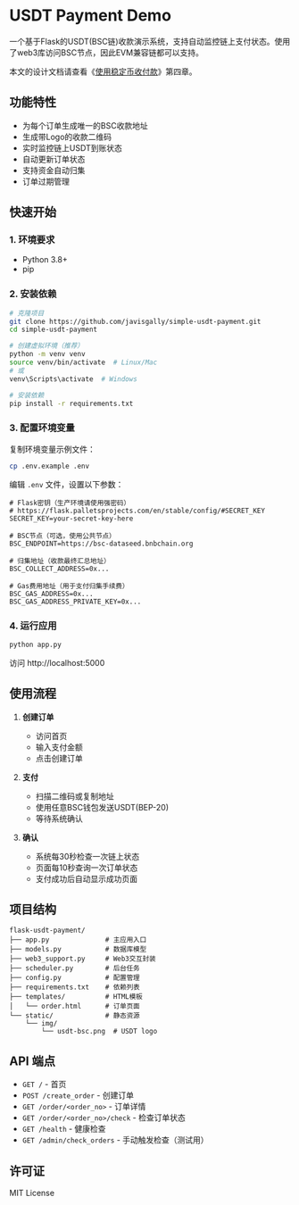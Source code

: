 # USDT Payment Demo

一个基于Flask的USDT(BSC链)收款演示系统，支持自动监控链上支付状态。使用了web3库访问BSC节点，因此EVM兼容链都可以支持。

本文的设计文档请查看《[使用稳定币收付款](https://medium.com/p/712a5cab4173)》第四章。

## 功能特性

- 为每个订单生成唯一的BSC收款地址
- 生成带Logo的收款二维码
- 实时监控链上USDT到账状态
- 自动更新订单状态
- 支持资金自动归集
- 订单过期管理

## 快速开始

### 1. 环境要求

- Python 3.8+
- pip

### 2. 安装依赖

```bash
# 克隆项目
git clone https://github.com/javisgally/simple-usdt-payment.git
cd simple-usdt-payment

# 创建虚拟环境（推荐）
python -m venv venv
source venv/bin/activate  # Linux/Mac
# 或
venv\Scripts\activate  # Windows

# 安装依赖
pip install -r requirements.txt
```
### 3. 配置环境变量

复制环境变量示例文件：

```bash
cp .env.example .env
```

编辑 `.env` 文件，设置以下参数：

```env
# Flask密钥（生产环境请使用强密码）
# https://flask.palletsprojects.com/en/stable/config/#SECRET_KEY
SECRET_KEY=your-secret-key-here

# BSC节点（可选，使用公共节点）
BSC_ENDPOINT=https://bsc-dataseed.bnbchain.org

# 归集地址（收款最终汇总地址）
BSC_COLLECT_ADDRESS=0x...

# Gas费用地址（用于支付归集手续费）
BSC_GAS_ADDRESS=0x...
BSC_GAS_ADDRESS_PRIVATE_KEY=0x...
```

### 4. 运行应用

```bash
python app.py
```

访问 http://localhost:5000

## 使用流程

1. **创建订单**
   - 访问首页
   - 输入支付金额
   - 点击创建订单

2. **支付**
   - 扫描二维码或复制地址
   - 使用任意BSC钱包发送USDT(BEP-20)
   - 等待系统确认

3. **确认**
   - 系统每30秒检查一次链上状态
   - 页面每10秒查询一次订单状态
   - 支付成功后自动显示成功页面

## 项目结构

```
flask-usdt-payment/
├── app.py              # 主应用入口
├── models.py           # 数据库模型
├── web3_support.py     # Web3交互封装
├── scheduler.py        # 后台任务
├── config.py           # 配置管理
├── requirements.txt    # 依赖列表
├── templates/          # HTML模板
│   └── order.html      # 订单页面
└── static/             # 静态资源
    └── img/
        └── usdt-bsc.png  # USDT logo
```

## API 端点

- `GET /` - 首页
- `POST /create_order` - 创建订单
- `GET /order/<order_no>` - 订单详情
- `GET /order/<order_no>/check` - 检查订单状态
- `GET /health` - 健康检查
- `GET /admin/check_orders` - 手动触发检查（测试用）

## 许可证

MIT License